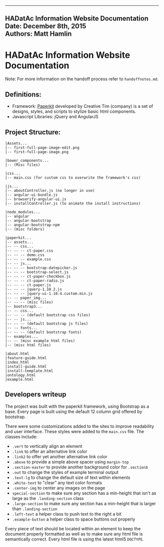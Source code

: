----
HADatAc Information Website Documentation  
Date: December 8th, 2015  
Authors: Matt Hamlin  
----

# HADatAc Information Website Documentation

Note:
For more information on the handoff process refer to `handoffnotes.md`.


## Definitions:

  * Framework: [Paperkit](http://www.creative-tim.com/product/paper-kit) developed by Creative Tim (company) is a set of designs, styles, and scripts to stylize basic html components. 
  * Javascript Libraries: jQuery and AngularJS

## Project Structure:

```
|Assets...
|-- first-full-page-image-edit.png
|-- first-full-page-image.png

|bower_components...
|-- (Misc files)

|css...
|-- main.css (for custom css to overwrite the framework's css)

|js...
|-- aboutController.js (no longer in use)
|-- angular-ui-bundle.js 
|-- browserify-angular-ui.js
|-- installController.js (to animate the install instructions)

|node_modules...
|-- angular
|-- angular-bootstrap
|-- angular-bootstrap-npm
|-- (misc folders)

|paperkit...
|-- assets...
|-- -- css...
|-- -- -- ct-paper.css
|-- -- -- demo.css
|-- -- -- example.css
|-- -- js...
|-- -- -- bootstrap-datepicker.js
|-- -- -- bootstrap-select.js
|-- -- -- ct-paper-checkbox.js
|-- -- -- ct-paper-radio.js
|-- -- -- ct-paper.js
|-- -- -- jquery-1.10.2.js
|-- -- -- jquery-ui-1.10.4.custom.min.js
|-- -- paper_img...
|-- -- -- (misc files)
|-- bootstrap3...
|-- -- css...
|-- -- -- (default bootstrap css files)
|-- -- js...
|-- -- -- (default bootstrap js files)
|-- -- fonts...
|-- -- -- (default bootstrap fonts)
|-- examples...
|-- -- (misc example html files)
|-- (misc html files)

|about.html
|feature-guide.html
|index.html
|install-guide.html
|install-template.html
|ontology.html
|example.html

```

## Developers writeup

The project was built with the paperkit framework, using Bootstrap as a base. Every page is built using the default 12 column grid offered by bootstrap.

There were some customizations added to the sites to improve readability and user interface. These styles were added to the `main.css` file. The classes include:
  * `.vert` to vertically align an element
  * `.link` to offer an alternative link color
  * `.link2` to offer yet another alternative link color
  * `.above` to provide a simple above spacer using `margin-top`
  * `.section-easter` to provide another background color for `.section`s
  * `.out` to change the styles of example terminal output
  * `.text-lg` to change the default size of text within elements
  * `.white-text` to "clear" any text color formats
  * `.center-img` to center any images on the page
  * `special-section` to make sure any section has a min-height that isn't as large as the `.landing-section` class
  * `.large-section` to make sure any section has a min-height that is larger than `.landing-section`
  * `.left-text` a helper class to push text to the right a bit
  * `.example-button` a helper class to space buttons out properly

Every piece of text should be located within an element to keep the document properly formatted as well as to make sure any html file is semantically correct. Every html file is using the latest html5 `DOCTYPE`.